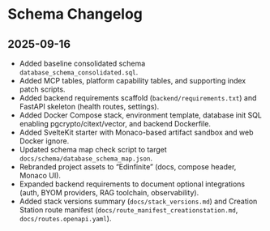 # Schema Changelog

## 2025-09-16
- Added baseline consolidated schema `database_schema_consolidated.sql`.
- Added MCP tables, platform capability tables, and supporting index patch scripts.
- Added backend requirements scaffold (`backend/requirements.txt`) and FastAPI skeleton (health routes, settings).
- Added Docker Compose stack, environment template, database init SQL enabling pgcrypto/citext/vector, and backend Dockerfile.
- Added SvelteKit starter with Monaco-based artifact sandbox and web Docker ignore.
- Updated schema map check script to target `docs/schema/database_schema_map.json`.
- Rebranded project assets to “Edinfinite” (docs, compose header, Monaco UI).
- Expanded backend requirements to document optional integrations (auth, BYOM providers, RAG toolchain, observability).
- Added stack versions summary (`docs/stack_versions.md`) and Creation Station route manifest (`docs/route_manifest_creationstation.md`, `docs/routes.openapi.yaml`).
